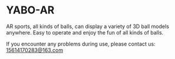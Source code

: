 # YABO-AR

AR sports, all kinds of balls, can display a variety of 3D ball models anywhere.
Easy to operate and enjoy the fun of all kinds of balls.

If you encounter any problems during use, please contact us: 15614170283@163.com
